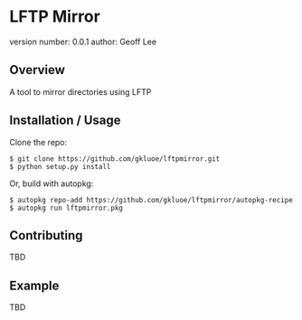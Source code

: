 LFTP Mirror
===============================

version number: 0.0.1
author: Geoff Lee

Overview
--------

A tool to mirror directories using LFTP

Installation / Usage
--------------------

Clone the repo:

    $ git clone https://github.com/gkluoe/lftpmirror.git
    $ python setup.py install

Or, build with autopkg:

    $ autopkg repo-add https://github.com/gkluoe/lftpmirror/autopkg-recipe
    $ autopkg run lftpmirror.pkg

    
Contributing
------------

TBD

Example
-------

TBD
